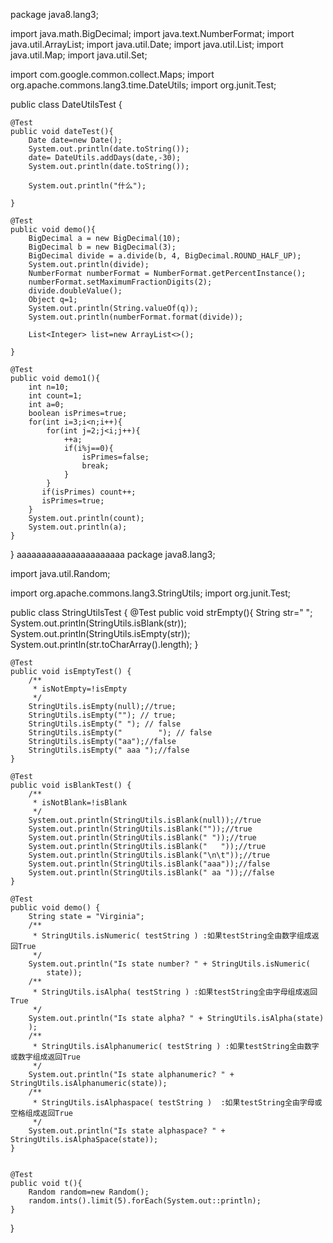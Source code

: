 package java8.lang3;

import java.math.BigDecimal;
import java.text.NumberFormat;
import java.util.ArrayList;
import java.util.Date;
import java.util.List;
import java.util.Map;
import java.util.Set;

import com.google.common.collect.Maps;
import org.apache.commons.lang3.time.DateUtils;
import org.junit.Test;

public class DateUtilsTest {

    @Test
    public void dateTest(){
        Date date=new Date();
        System.out.println(date.toString());
        date= DateUtils.addDays(date,-30);
        System.out.println(date.toString());

        System.out.println("什么");

    }

    @Test
    public void demo(){
        BigDecimal a = new BigDecimal(10);
        BigDecimal b = new BigDecimal(3);
        BigDecimal divide = a.divide(b, 4, BigDecimal.ROUND_HALF_UP);
        System.out.println(divide);
        NumberFormat numberFormat = NumberFormat.getPercentInstance();
        numberFormat.setMaximumFractionDigits(2);
        divide.doubleValue();
        Object q=1;
        System.out.println(String.valueOf(q));
        System.out.println(numberFormat.format(divide));

        List<Integer> list=new ArrayList<>();

    }

    @Test
    public void demo1(){
        int n=10;
        int count=1;
        int a=0;
        boolean isPrimes=true;
        for(int i=3;i<n;i++){
            for(int j=2;j<i;j++){
                ++a;
                if(i%j==0){
                    isPrimes=false;
                    break;
                }
            }
           if(isPrimes) count++;
           isPrimes=true;
        }
        System.out.println(count);
        System.out.println(a);
    }
}
aaaaaaaaaaaaaaaaaaaaaa
package java8.lang3;

import java.util.Random;

import org.apache.commons.lang3.StringUtils;
import org.junit.Test;

public class StringUtilsTest {
    @Test
    public void strEmpty(){
        String str="    ";
        System.out.println(StringUtils.isBlank(str));
        System.out.println(StringUtils.isEmpty(str));
        System.out.println(str.toCharArray().length);
    }

    @Test
    public void isEmptyTest() {
        /**
         * isNotEmpty=!isEmpty
         */
        StringUtils.isEmpty(null);//true;
        StringUtils.isEmpty(""); // true;
        StringUtils.isEmpty(" "); // false
        StringUtils.isEmpty("        "); // false
        StringUtils.isEmpty("aa");//false
        StringUtils.isEmpty(" aaa ");//false
    }

    @Test
    public void isBlankTest() {
        /**
         * isNotBlank=!isBlank
         */
        System.out.println(StringUtils.isBlank(null));//true
        System.out.println(StringUtils.isBlank(""));//true
        System.out.println(StringUtils.isBlank(" "));//true
        System.out.println(StringUtils.isBlank("   "));//true
        System.out.println(StringUtils.isBlank("\n\t"));//true
        System.out.println(StringUtils.isBlank("aaa"));//false
        System.out.println(StringUtils.isBlank(" aa "));//false
    }

    @Test
    public void demo() {
        String state = "Virginia";
        /**
         * StringUtils.isNumeric( testString ) :如果testString全由数字组成返回True
         */
        System.out.println("Is state number? " + StringUtils.isNumeric(
            state));
        /**
         * StringUtils.isAlpha( testString ) :如果testString全由字母组成返回True
         */
        System.out.println("Is state alpha? " + StringUtils.isAlpha(state)
        );
        /**
         * StringUtils.isAlphanumeric( testString ) :如果testString全由数字或数字组成返回True
         */
        System.out.println("Is state alphanumeric? " + StringUtils.isAlphanumeric(state));
        /**
         * StringUtils.isAlphaspace( testString )  :如果testString全由字母或空格组成返回True
         */
        System.out.println("Is state alphaspace? " + StringUtils.isAlphaSpace(state));
    }


    @Test
    public void t(){
        Random random=new Random();
        random.ints().limit(5).forEach(System.out::println);
    }

}

